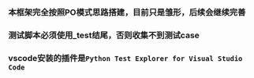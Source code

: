 <!--
 * @Author: your name
 * @Date: 2021-04-21 19:35:47
 * @LastEditTime: 2021-04-21 19:39:46
 * @LastEditors: Please set LastEditors
 * @Description: In User Settings Edit
 * @FilePath: \ppytest\notice.md
-->

### 本框架完全按照PO模式思路搭建，目前只是雏形，后续会继续完善

### 测试脚本必须使用_test结尾，否则收集不到测试case

### vscode安装的插件是`Python Test Explorer for Visual Studio Code`

